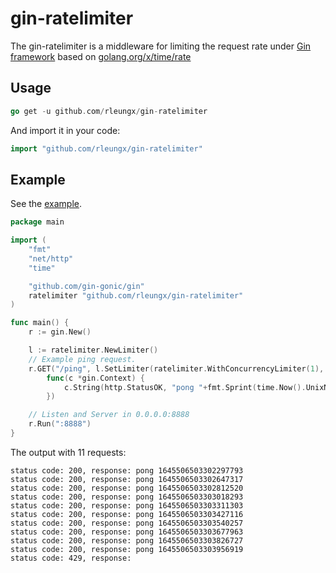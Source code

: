 # gin-ratelimiter
The gin-ratelimiter is a middleware for limiting the request rate under [Gin framework](https://github.com/gin-gonic/gin) based on [golang.org/x/time/rate](golang.org/x/time/rate)

## Usage

```go
go get -u github.com/rleungx/gin-ratelimiter
```

And import it in your code:

```go
import "github.com/rleungx/gin-ratelimiter"
```

## Example

See the [example](examples/main.go).

```go
package main

import (
	"fmt"
	"net/http"
	"time"

	"github.com/gin-gonic/gin"
	ratelimiter "github.com/rleungx/gin-ratelimiter"
)

func main() {
	r := gin.New()

	l := ratelimiter.NewLimiter()
	// Example ping request.
	r.GET("/ping", l.SetLimiter(ratelimiter.WithConcurrencyLimiter(1), ratelimiter.WithQPSLimiter(1, 10)),
		func(c *gin.Context) {
			c.String(http.StatusOK, "pong "+fmt.Sprint(time.Now().UnixNano()))
		})

	// Listen and Server in 0.0.0.0:8888
	r.Run(":8888")
}
```

The output with 11 requests:
```
status code: 200, response: pong 1645506503302297793
status code: 200, response: pong 1645506503302647317
status code: 200, response: pong 1645506503302812520
status code: 200, response: pong 1645506503303018293
status code: 200, response: pong 1645506503303311303
status code: 200, response: pong 1645506503303427116
status code: 200, response: pong 1645506503303540257
status code: 200, response: pong 1645506503303677963
status code: 200, response: pong 1645506503303826727
status code: 200, response: pong 1645506503303956919
status code: 429, response:
```
